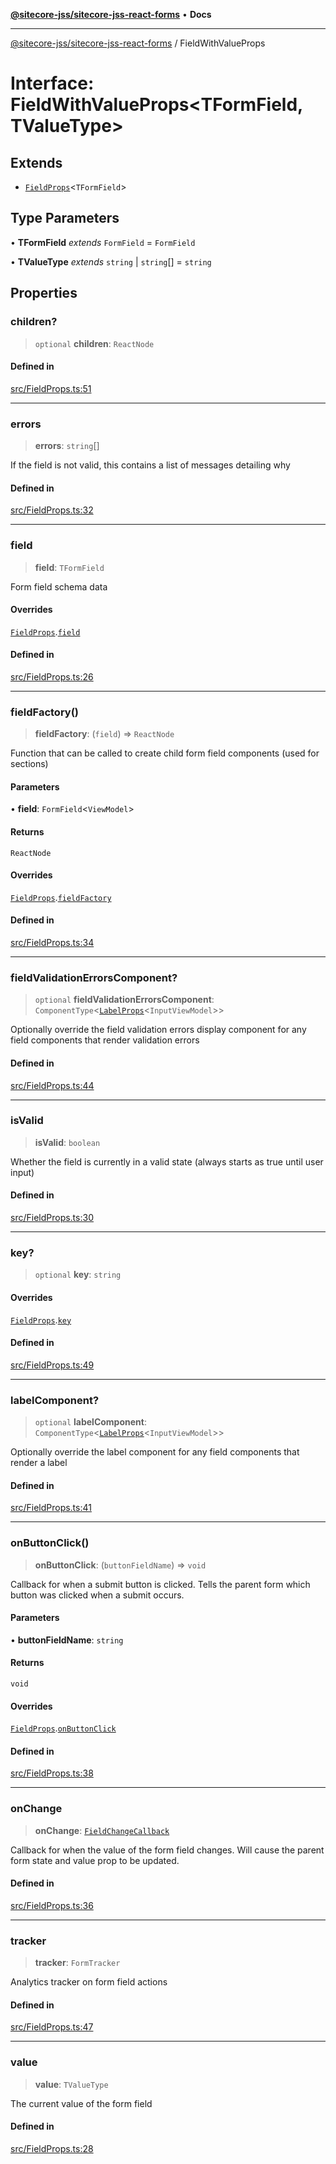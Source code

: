 [**@sitecore-jss/sitecore-jss-react-forms**](../README.md) • **Docs**

***

[@sitecore-jss/sitecore-jss-react-forms](../README.md) / FieldWithValueProps

# Interface: FieldWithValueProps\<TFormField, TValueType\>

## Extends

- [`FieldProps`](FieldProps.md)\<`TFormField`\>

## Type Parameters

• **TFormField** *extends* `FormField` = `FormField`

• **TValueType** *extends* `string` \| `string`[] = `string`

## Properties

### children?

> `optional` **children**: `ReactNode`

#### Defined in

[src/FieldProps.ts:51](https://github.com/Sitecore/jss/blob/ff400466a8d16483c667d9a837e1247d6192035e/packages/sitecore-jss-react-forms/src/FieldProps.ts#L51)

***

### errors

> **errors**: `string`[]

If the field is not valid, this contains a list of messages detailing why

#### Defined in

[src/FieldProps.ts:32](https://github.com/Sitecore/jss/blob/ff400466a8d16483c667d9a837e1247d6192035e/packages/sitecore-jss-react-forms/src/FieldProps.ts#L32)

***

### field

> **field**: `TFormField`

Form field schema data

#### Overrides

[`FieldProps`](FieldProps.md).[`field`](FieldProps.md#field)

#### Defined in

[src/FieldProps.ts:26](https://github.com/Sitecore/jss/blob/ff400466a8d16483c667d9a837e1247d6192035e/packages/sitecore-jss-react-forms/src/FieldProps.ts#L26)

***

### fieldFactory()

> **fieldFactory**: (`field`) => `ReactNode`

Function that can be called to create child form field components (used for sections)

#### Parameters

• **field**: `FormField`\<`ViewModel`\>

#### Returns

`ReactNode`

#### Overrides

[`FieldProps`](FieldProps.md).[`fieldFactory`](FieldProps.md#fieldfactory)

#### Defined in

[src/FieldProps.ts:34](https://github.com/Sitecore/jss/blob/ff400466a8d16483c667d9a837e1247d6192035e/packages/sitecore-jss-react-forms/src/FieldProps.ts#L34)

***

### fieldValidationErrorsComponent?

> `optional` **fieldValidationErrorsComponent**: `ComponentType`\<[`LabelProps`](../type-aliases/LabelProps.md)\<`InputViewModel`\>\>

Optionally override the field validation errors display component for any field components that render validation errors

#### Defined in

[src/FieldProps.ts:44](https://github.com/Sitecore/jss/blob/ff400466a8d16483c667d9a837e1247d6192035e/packages/sitecore-jss-react-forms/src/FieldProps.ts#L44)

***

### isValid

> **isValid**: `boolean`

Whether the field is currently in a valid state (always starts as true until user input)

#### Defined in

[src/FieldProps.ts:30](https://github.com/Sitecore/jss/blob/ff400466a8d16483c667d9a837e1247d6192035e/packages/sitecore-jss-react-forms/src/FieldProps.ts#L30)

***

### key?

> `optional` **key**: `string`

#### Overrides

[`FieldProps`](FieldProps.md).[`key`](FieldProps.md#key)

#### Defined in

[src/FieldProps.ts:49](https://github.com/Sitecore/jss/blob/ff400466a8d16483c667d9a837e1247d6192035e/packages/sitecore-jss-react-forms/src/FieldProps.ts#L49)

***

### labelComponent?

> `optional` **labelComponent**: `ComponentType`\<[`LabelProps`](../type-aliases/LabelProps.md)\<`InputViewModel`\>\>

Optionally override the label component for any field components that render a label

#### Defined in

[src/FieldProps.ts:41](https://github.com/Sitecore/jss/blob/ff400466a8d16483c667d9a837e1247d6192035e/packages/sitecore-jss-react-forms/src/FieldProps.ts#L41)

***

### onButtonClick()

> **onButtonClick**: (`buttonFieldName`) => `void`

Callback for when a submit button is clicked. Tells the parent form which button was clicked when a submit occurs.

#### Parameters

• **buttonFieldName**: `string`

#### Returns

`void`

#### Overrides

[`FieldProps`](FieldProps.md).[`onButtonClick`](FieldProps.md#onbuttonclick)

#### Defined in

[src/FieldProps.ts:38](https://github.com/Sitecore/jss/blob/ff400466a8d16483c667d9a837e1247d6192035e/packages/sitecore-jss-react-forms/src/FieldProps.ts#L38)

***

### onChange

> **onChange**: [`FieldChangeCallback`](../type-aliases/FieldChangeCallback.md)

Callback for when the value of the form field changes. Will cause the parent form state and value prop to be updated.

#### Defined in

[src/FieldProps.ts:36](https://github.com/Sitecore/jss/blob/ff400466a8d16483c667d9a837e1247d6192035e/packages/sitecore-jss-react-forms/src/FieldProps.ts#L36)

***

### tracker

> **tracker**: `FormTracker`

Analytics tracker on form field actions

#### Defined in

[src/FieldProps.ts:47](https://github.com/Sitecore/jss/blob/ff400466a8d16483c667d9a837e1247d6192035e/packages/sitecore-jss-react-forms/src/FieldProps.ts#L47)

***

### value

> **value**: `TValueType`

The current value of the form field

#### Defined in

[src/FieldProps.ts:28](https://github.com/Sitecore/jss/blob/ff400466a8d16483c667d9a837e1247d6192035e/packages/sitecore-jss-react-forms/src/FieldProps.ts#L28)
